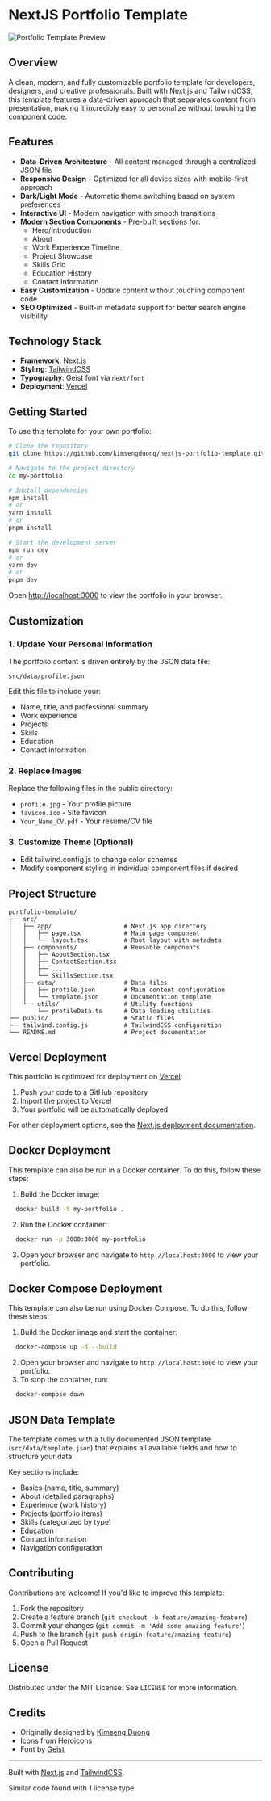 # NextJS Portfolio Template

![Portfolio Template Preview](https://via.placeholder.com/800x400?text=Portfolio+Template+Preview)

## Overview

A clean, modern, and fully customizable portfolio template for developers, designers, and creative professionals. Built with Next.js and TailwindCSS, this template features a data-driven approach that separates content from presentation, making it incredibly easy to personalize without touching the component code.

## Features

- **Data-Driven Architecture** - All content managed through a centralized JSON file
- **Responsive Design** - Optimized for all device sizes with mobile-first approach
- **Dark/Light Mode** - Automatic theme switching based on system preferences
- **Interactive UI** - Modern navigation with smooth transitions
- **Modern Section Components** - Pre-built sections for:
  - Hero/Introduction
  - About
  - Work Experience Timeline
  - Project Showcase
  - Skills Grid
  - Education History
  - Contact Information
- **Easy Customization** - Update content without touching component code
- **SEO Optimized** - Built-in metadata support for better search engine visibility

## Technology Stack

- **Framework**: [Next.js](https://nextjs.org/)
- **Styling**: [TailwindCSS](https://tailwindcss.com/)
- **Typography**: Geist font via `next/font`
- **Deployment**: [Vercel](https://vercel.com/)

## Getting Started

To use this template for your own portfolio:

```bash
# Clone the repository
git clone https://github.com/kimsengduong/nextjs-portfolio-template.git my-portfolio

# Navigate to the project directory
cd my-portfolio

# Install dependencies
npm install
# or
yarn install
# or
pnpm install

# Start the development server
npm run dev
# or
yarn dev
# or
pnpm dev
```

Open [http://localhost:3000](http://localhost:3000) to view the portfolio in your browser.

## Customization

### 1. Update Your Personal Information

The portfolio content is driven entirely by the JSON data file:

```
src/data/profile.json
```

Edit this file to include your:

- Name, title, and professional summary
- Work experience
- Projects
- Skills
- Education
- Contact information

### 2. Replace Images

Replace the following files in the public directory:

- `profile.jpg` - Your profile picture
- `favicon.ico` - Site favicon
- `Your_Name_CV.pdf` - Your resume/CV file

### 3. Customize Theme (Optional)

- Edit tailwind.config.js to change color schemes
- Modify component styling in individual component files if desired

## Project Structure

```
portfolio-template/
├── src/
│   ├── app/                    # Next.js app directory
│   │   ├── page.tsx            # Main page component
│   │   └── layout.tsx          # Root layout with metadata
│   ├── components/             # Reusable components
│   │   ├── AboutSection.tsx
│   │   ├── ContactSection.tsx
│   │   ├── ...
│   │   └── SkillsSection.tsx
│   ├── data/                   # Data files
│   │   ├── profile.json        # Main content configuration
│   │   └── template.json       # Documentation template
│   └── utils/                  # Utility functions
│       └── profileData.ts      # Data loading utilities
├── public/                     # Static files
├── tailwind.config.js          # TailwindCSS configuration
└── README.md                   # Project documentation
```

## Vercel Deployment

This portfolio is optimized for deployment on [Vercel](https://vercel.com/new):

1. Push your code to a GitHub repository
2. Import the project to Vercel
3. Your portfolio will be automatically deployed

For other deployment options, see the [Next.js deployment documentation](https://nextjs.org/docs/app/building-your-application/deploying).

## Docker Deployment

This template can also be run in a Docker container. To do this, follow these steps:

1. Build the Docker image:

```bash
  docker build -t my-portfolio .
```

2. Run the Docker container:

```bash
  docker run -p 3000:3000 my-portfolio
```

3. Open your browser and navigate to `http://localhost:3000` to view your portfolio.

## Docker Compose Deployment

This template can also be run using Docker Compose. To do this, follow these steps:

1. Build the Docker image and start the container:

```bash
  docker-compose up -d --build
```

2. Open your browser and navigate to `http://localhost:3000` to view your portfolio.
3. To stop the container, run:

```bash
  docker-compose down
```

## JSON Data Template

The template comes with a fully documented JSON template (`src/data/template.json`) that explains all available fields and how to structure your data.

Key sections include:

- Basics (name, title, summary)
- About (detailed paragraphs)
- Experience (work history)
- Projects (portfolio items)
- Skills (categorized by type)
- Education
- Contact information
- Navigation configuration

## Contributing

Contributions are welcome! If you'd like to improve this template:

1. Fork the repository
2. Create a feature branch (`git checkout -b feature/amazing-feature`)
3. Commit your changes (`git commit -m 'Add some amazing feature'`)
4. Push to the branch (`git push origin feature/amazing-feature`)
5. Open a Pull Request

## License

Distributed under the MIT License. See `LICENSE` for more information.

## Credits

- Originally designed by [Kimseng Duong](https://github.com/kimsengduong)
- Icons from [Heroicons](https://heroicons.com/)
- Font by [Geist](https://vercel.com/font)

---

Built with [Next.js](https://nextjs.org/) and [TailwindCSS](https://tailwindcss.com/).

Similar code found with 1 license type
